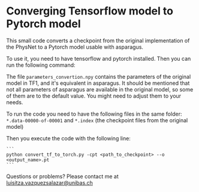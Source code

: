 # Converging Tensorflow model to Pytorch model

This small code converts a checkpoint from the original implementation of the PhysNet to a Pytorch model usable with
asparagus. 

To use it, you need to have tensorflow and pytorch installed. Then you can run the following command:

The file `parameters_convertion.npy` contains the parameters of the original model in TF1, and it's equivalent in asparagus. 
It should be mentioned that not all parameters of asparagus are available in the original model, so some of them are
to the default value. You might need to adjust them to your needs.

To run the code you need to have the following files in the same folder: 
`*.data-00000-of-00001` and `*.index` (the checkpoint files from the original model)

Then you execute the code with the following line:

    ```
    python convert_tf_to_torch.py -cpt <path_to_checkpoint> --o <output_name>.pt
    ```

Questions or problems? Please contact me at <luisitza.vazquezsalazar@unibas.ch>
